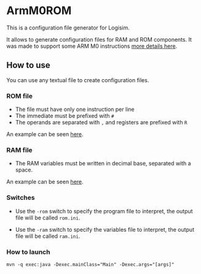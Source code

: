 # ArmM0ROM
This is a configuration file generator for Logisim.<br>

It allows to generate configuration files for RAM and ROM components.
It was made to support some ARM M0 instructions [more details here](doc/instructions.md).

## How to use

You can use any textual file to create configuration files.

### ROM file

* The file must have only one instruction per line
* The immediate must be prefixed with `#`
* The operands are separated with `,` and registers are prefixed with `R`

An example can be seen [here](examples/prog.s).

### RAM file

* The RAM variables must be written in decimal base, separated with a space.

An example can be seen [here](examples/vars.ini).


### Switches

* Use the `-rom` switch to specify the program file to interpret, the output file will be called `rom.ini`.

* Use the `-ram` switch to specify the variables file to interpret, the output file will be called `ram.ini`.

### How to launch

`mvn -q exec:java -Dexec.mainClass="Main" -Dexec.args="[args]"`